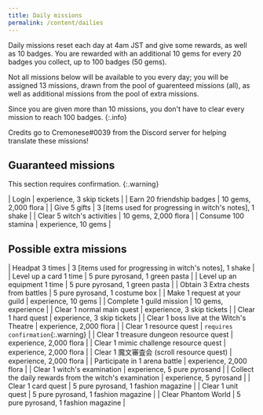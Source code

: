 ```yaml
---
title: Daily missions
permalink: /content/dailies
---
```


Daily missions reset each day at 4am JST and give some rewards, as well as 10
badges. You are rewarded with an additional 10 gems for every 20 badges you
collect, up to 100 badges (50 gems).

Not all missions below will be available to you every day; you will be assigned
13 missions, drawn from the pool of guarenteed missions (all), as well as
additional missions from the pool of extra missions.

Since you are given more than 10 missions, you don't have to clear every mission
to reach 100 badges.
{:.info}

Credits go to Cremonese#0039 from the Discord server for helping translate these
missions!

## Guaranteed missions

This section requires confirmation.
{:.warning}

| Login                      | experience, 3 skip tickets                               |
| Earn 20 friendship badges  | 10 gems, 2,000 flora                                     |
| Give 5 gifts               | 3 [items used for progressing in witch's notes], 1 shake |
| Clear 5 witch's activities | 10 gems, 2,000 flora                                     |
| Consume 100 stamina        | experience, 10 gems                                      |

## Possible extra missions

| Headpat 3 times                                        | 3 [items used for progressing in witch's notes], 1 shake |
| Level up a card 1 time                                 | 5 pure pyrosand, 1 green pasta                           |
| Level up an equipment 1 time                           | 5 pure pyrosand, 1 green pasta                           |
| Obtain 3 Extra chests from battles                     | 5 pure pyrosand, 1 costume box                           |
| Make 1 request at your guild                           | experience, 10 gems                                      |
| Complete 1 guild mission                               | 10 gems, experience                                      |
| Clear 1 normal main quest                              | experience, 3 skip tickets                               |
| Clear 1 hard quest                                     | experience, 3 skip tickets                               |
| Clear 1 boss live at the Witch's Theatre               | experience, 2,000 flora                                  |
| Clear 1 resource quest                                 | `requires confirmation`{:.warning}                       |
| Clear 1 treasure dungeon resource quest                | experience, 2,000 flora                                  |
| Clear 1 mimic challenge resource quest                 | experience, 2,000 flora                                  |
| Clear 1 魔文審査会 (scroll resource quest)             | experience, 2,000 flora                                  |
| Participate in 1 arena battle                          | experience, 2,000 flora                                  |
| Clear 1 witch's examination                            | experience, 5 pure pyrosand                              |
| Collect the daily rewards from the witch's examination | experience, 5 pyrosand                                   |
| Clear 1 card quest                                     | 5 pure pyrosand, 1 fashion magazine                      |
| Clear 1 unit quest                                     | 5 pure pyrosand, 1 fashion magazine                      |
| Clear Phantom World                                    | 5 pure pyrosand, 1 fashion magazine                      |

